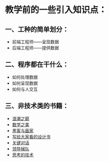 # 教学前的一些引入知识点：

## 一、工种的简单划分：

- 前端工程师——呈现数据
- 后端工程师——提供数据

## 二、程序都在干什么：

- 如何处理数据 
- 如何呈现数据
- 如何与人交互

## 三、非技术类的书籍：

- [浪潮之巅](https://item.jd.com/12626736.html)
- [数学之美](https://item.jd.com/11572052.html)
- [黑客与画家](https://item.jd.com/10582495.html)
- [写给大家看的设计书](https://item.jd.com/11824338.html)
- [关键对话](https://item.jd.com/12179790.html)
- [领导梯队](https://item.jd.com/11963969.html)
- [思考的技术](https://item.jd.com/12552814.html)



